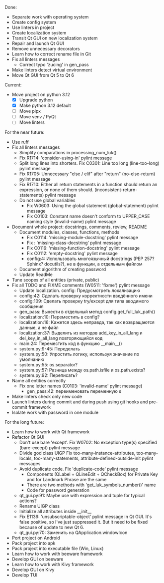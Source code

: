 Done:

- Separate work with operating system
- Create config system
- Use linters in project
- Create localization system
- Transit Qt GUI on new localization system
- Repair and launch Qt GUI
- Remove unnecessary decorators
- Learn how to correct rename file in Git
- Fix all linters messages
    - Correct typo 'zucing' in gen_pass
- Make linters detect virtual environment
- Move Qt GUI from Qt 5 to Qt 6

Current:

- Move project on python 3.12
    - [x] Upgrade python
    - [x] Make python 3.12 default
    - [ ] Move pipx
    - [ ] Move venv / PyQt
    - [ ] Move linters

For the near future:

- Use ruff
- Fix all linters messages
    - Simplify comparations in processing_num_luk()
    - Fix R1714: 'consider-using-in' pylint message
    - Split long lines into shorters. Fix C0301: Line too long (line-too-long) pylint message
    - Fix R1705: Unnecessary "else / elif" after "return" (no-else-return) pylint message
    - Fix R1710: Either all return statements in a function should return an expression, or none of them should. (inconsistent-return-statements) pylint message
    - Do not use global variables
        - Fix W0603: Using the global statement (global-statement) pylint message
        - Fix C0103: Constant name doesn't conform to UPPER_CASE naming style (invalid-name) pylint message
- Document whole project: docstrings, comments, review, README
    - Document modules, classes, functions, methods
        - Fix C0114: 'missing-module-docstring' pylint message
        - Fix : 'missing-class-docstring' pylint message
        - Fix C0116: 'missing-function-docstring' pylint message
        - Fix C0112: 'empty-docstring' pylint message
        - config:4: Использовать многоязычный docstrings (PEP 257? Sphinx? docutils?), не в функции, а отдельным файлом
    - Document algorithm of creating password
    - Update ReadMe
- Tune scopes of all entities (private, public)
- Fix all TODO and FIXME comments (W0511: 'fixme') pylint message
    - Update localization. config: Предусмотреть локализацию
    - config:42: Сделать проверку корректности введённого имени
    - config:109: Сделать проверку try/except для типа вводимого сообщения
    - gen_pass: Вынести в отдельный метод config.get_full_luk_path()
    - localization:10: Переместить в config?
    - localization:16: Кажется здесь неправда, так как возвращаются данные, а не файл
    - localization:37: Выделить из методов add_key_in_all_lang и del_key_in_all_lang повторяющийся код
    - main:24: Переместить код в функцию \_\_main\_\_()
    - system.py:9-45: Переделать
    - system.py:50: Упростить логику, используя значение по умолчанию
    - system.py:55: os.separator?
    - system.py:57: Разница между os.path.isfile и os.path.exists?
    - system.py:92: Переписать?
- Name all entities correctly
    - Fix one letter names (C0103: 'invalid-name' pylint message)
        - gen_pass:42: переименовать переменную s
- Make linters check only new code
- Launch linters during commit and during push using git hooks and pre-commit framework
- Isolate work with password in one module

For the long future:

- Learn how to work with Qt framework
- Refactor Qt GUI
    - Don't use bare 'except'. Fix W0702: No exception type(s) specified (bare-except) pylint message
    - Divide god class UIGP
        Fix too-many-instance-attributes, too-many-locals, too-many-statements, attribute-defined-outside-init pylint messages
    - Avoid duplicate code. Fix 'duplicate-code' pylint message
        - Components (QLabel + QLineEdit + QCheckBox) for Private Key and for Landmark Phrase are the same
        - There are two methods with 'get_luk_symbols_number()' name
        - Code for password generation
    - qt_gui.py:91: Maybe use with expression and tuple for typical actions?
    - Rename UIGP class
    - Initialize all attributes inside \_\_init\_\_
    - Fix E1136: 'unsubscriptable-object' pylint message in Qt GUI.
        It's false positive, so I've just suppressed it.
        But it need to be fixed because of update to new Qt 6.
    - qt_gui.py:70: Заменить на QApplication.windowIcon
- Port project on Android
- Pack project into apk
- Pack project into executable file (Win, Linux)
- Learn how to work with beeware framework
- Develop GUI on beeware
- Learn how to work with Kivy framework
- Develop GUI on Kivy
- Develop TUI

